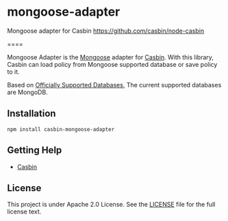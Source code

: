 # mongoose-adapter
Mongoose adapter for Casbin https://github.com/casbin/node-casbin

====

Mongoose Adapter is the [Mongoose](https://github.com/Automattic/mongoose/) adapter for [Casbin](https://github.com/casbin/node-casbin). With this library, Casbin can load policy from Mongoose supported database or save policy to it.

Based on [Officially Supported Databases](https://mongoosejs.com/docs/), The current supported databases are MongoDB.

## Installation

    npm install casbin-mongoose-adapter

## Getting Help

- [Casbin](https://github.com/casbin/node-casbin)

## License

This project is under Apache 2.0 License. See the [LICENSE](LICENSE) file for the full license text.
